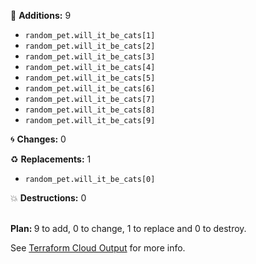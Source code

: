 

:seedling: <b>Additions:</b> 9
<ul>
    <li><code>random_pet.will_it_be_cats[1]</code></li>
    <li><code>random_pet.will_it_be_cats[2]</code></li>
    <li><code>random_pet.will_it_be_cats[3]</code></li>
    <li><code>random_pet.will_it_be_cats[4]</code></li>
    <li><code>random_pet.will_it_be_cats[5]</code></li>
    <li><code>random_pet.will_it_be_cats[6]</code></li>
    <li><code>random_pet.will_it_be_cats[7]</code></li>
    <li><code>random_pet.will_it_be_cats[8]</code></li>
    <li><code>random_pet.will_it_be_cats[9]</code></li>
</ul>

:cyclone: <b>Changes:</b> 0
<ul>


</ul>

:recycle: <b>Replacements:</b> 1
<ul>

<li><code>random_pet.will_it_be_cats[0]</code>
</li>

</ul>

:boom: <b>Destructions:</b> 0
<ul>
</ul>
</br>
<b>Plan: </b> 9 to add, 0 to change, 1 to replace and 0 to destroy.
</br>

See [Terraform Cloud Output](http://app.terraform.io/x/y/z) for more info.

